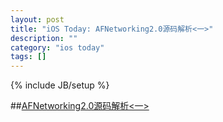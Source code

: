 ```yaml
---
layout: post
title: "iOS Today: AFNetworking2.0源码解析<一>"
description: ""
category: "ios today"
tags: []
---
```

{% include JB/setup %}

##[AFNetworking2.0源码解析<一>](http://blog.cnbang.net/tech/2320/)
